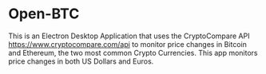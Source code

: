 # Open-BTC
This is an Electron Desktop Application that uses the CryptoCompare API https://www.cryptocompare.com/api to monitor price changes in Bitcoin and Ethereum, the two most common Crypto Currencies. This app monitors price changes in both US Dollars and Euros.

